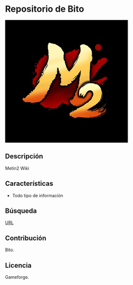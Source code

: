 # Repositorio de Bito
![Imagen de Portada](CarpetaGit/f_H2JPRA_400x400.jpg)

## Descripción
Metin2 Wiki
## Características
- Todo tipo de información
## Búsqueda
[URL](https://es-wiki.metin2.gameforge.com/index.php/P%C3%A1gina_principal)
## Contribución
Bito.
## Licencia
Gameforge.
